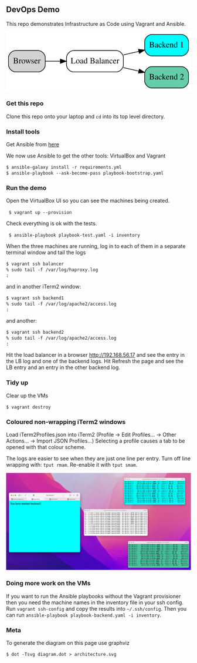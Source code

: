 ## DevOps Demo

This repo demonstrates Infrastructure as Code using Vagrant and Ansible.

<p align="center">
  <img src="./architecture.svg" alt="Architecture"/>
</p>

### Get this repo

Clone this repo onto your laptop and `cd` into its top level directory.

### Install tools

Get Ansible from [here](https://docs.ansible.com/ansible/latest/installation_guide/intro_installation.html)

We now use Ansible to get the other tools: VirtualBox and Vagrant
```
$ ansible-galaxy install -r requirements.yml
$ ansible-playbook --ask-become-pass playbook-bootstrap.yaml
```

### Run the demo

Open the VirtualBox UI so you can see the machines being created.

` $ vagrant up --provision`

Check everything is ok with the tests.

` $ ansible-playbook playbook-test.yaml -i inventory`

When the three machines are running, log in to each of them in a separate terminal window and tail the logs

```
$ vagrant ssh balancer
% sudo tail -f /var/log/haproxy.log
:
```
and in another iTerm2 window:
```
$ vagrant ssh backend1
% sudo tail -f /var/log/apache2/access.log
:
```
and another:
```
$ vagrant ssh backend2
% sudo tail -f /var/log/apache2/access.log
:
```
Hit the load balancer in a browser http://192.168.56.17 and see the entry in the LB log and one of the backend logs. Hit Refresh the page and see the LB entry and an entry in the other backend log.

### Tidy up
Clear up the VMs
```
$ vagrant destroy
```

### Coloured non-wrapping iTerm2 windows
Load iTerm2Profiles.json into iTerm2 (Profile -> Edit Profiles... -> Other Actions... -> Import JSON Profiles...)
Selecting a profile causes a tab to be opened with that colour scheme.

The logs are easier to see when they are just one line per entry. Turn off line wrapping with: `tput rmam`. Re-enable it with `tput smam`.

![Screenshot](./screen_shot.png)

### Doing more work on the VMs
If you want to run the Ansible playbooks without the Vagrant provisioner then you need the machine names in the inventory file in your ssh config. Run `vagrant ssh-config` and copy the results into `~/.ssh/config`. Then you can run `ansible-playbook playbook-backend.yaml -i inventory`.

### Meta

To generate the diagram on this page use graphviz

```
$ dot -Tsvg diagram.dot > architecture.svg
```
